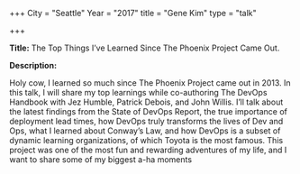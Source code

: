 +++
City = "Seattle"
Year = "2017"
title = "Gene Kim"
type = "talk"

+++


<div class="span-15  ">
  <div class="span-15  last ">
  <p><strong>Title:</strong>
  The Top Things I’ve Learned Since The Phoenix Project Came Out.
</p>

<p><strong>Description:</strong></p>

Holy cow, I learned so much since The Phoenix Project came out in 2013.  In this talk, I will share my top learnings while co-authoring The DevOps Handbook with Jez Humble, Patrick Debois, and John Willis. I’ll talk about the latest findings from the State of DevOps Report, the true importance of deployment lead times, how DevOps truly transforms the lives of Dev and Ops, what I learned about Conway’s Law, and how DevOps is a subset of dynamic learning organizations, of which Toyota is the most famous. This project was one of the most fun and rewarding adventures of my life, and I want to share some of my biggest a-ha moments

  </div>
</div>
